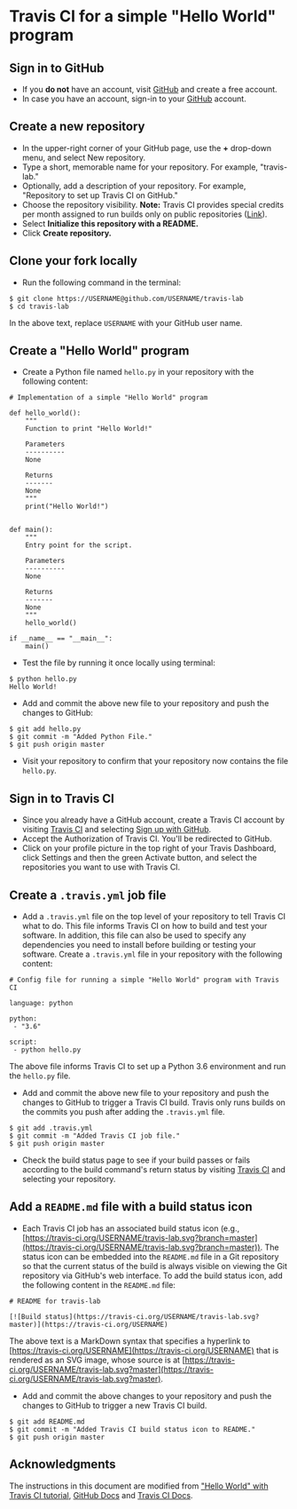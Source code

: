 # Travis CI for a simple "Hello World" program

## Sign in to GitHub
* If you **do not** have an account, visit [GitHub](https://github.com/) and create a free account.
* In case you have an account, sign-in to your [GitHub](https://github.com/) account.

## Create a new repository
* In the upper-right corner of your GitHub page, use the **+** drop-down menu, and select New repository.
* Type a short, memorable name for your repository. For example, "travis-lab."
* Optionally, add a description of your repository. For example, "Repository to set up Travis CI on GitHub."
* Choose the repository visibility. **Note:** Travis CI provides special credits per month assigned to run builds only on public repositories ([Link](https://docs.travis-ci.com/user/billing-faq/#what-if-i-am-building-open-source)).
* Select **Initialize this repository with a README.**
* Click **Create repository.**

## Clone your fork locally
* Run the following command in the terminal:

```
$ git clone https://USERNAME@github.com/USERNAME/travis-lab
$ cd travis-lab
```

In the above text, replace `USERNAME` with your GitHub user name.

## Create a "Hello World" program
* Create a Python file named `hello.py` in your repository with the following content:

```
# Implementation of a simple "Hello World" program

def hello_world():
    """
    Function to print "Hello World!"

    Parameters
    ----------
    None

    Returns
    -------
    None
    """
    print("Hello World!")


def main():
    """
    Entry point for the script.

    Parameters
    ----------
    None

    Returns
    -------
    None
    """
    hello_world()

if __name__ == "__main__":
    main()
```

* Test the file by running it once locally using terminal:

```
$ python hello.py
Hello World!
```

* Add and commit the above new file to your repository and push the changes to GitHub:

```
$ git add hello.py
$ git commit -m "Added Python File."
$ git push origin master
```

* Visit your repository to confirm that your repository now contains the file `hello.py`.

## Sign in to Travis CI
* Since you already have a GitHub account, create a Travis CI account by visiting [Travis CI](https://travis-ci.com/) and selecting [Sign up with GitHub](https://travis-ci.com/signin).
* Accept the Authorization of Travis CI. You'll be redirected to GitHub.
* Click on your profile picture in the top right of your Travis Dashboard, click Settings and then the green Activate button, and select the repositories you want to use with Travis CI.

## Create a `.travis.yml` job file
* Add a `.travis.yml` file on the top level of your repository to tell Travis CI what to do. This file informs Travis CI on how to build and test your software. In addition, this file can also be used to specify any dependencies you need to install before building or testing your software. Create a `.travis.yml` file in your repository with the following content:

```
# Config file for running a simple "Hello World" program with Travis CI

language: python

python:
 - "3.6"

script:
 - python hello.py
```

The above file informs Travis CI to set up a Python 3.6 environment and run the `hello.py` file.

* Add and commit the above new file to your repository and push the changes to GitHub to trigger a Travis CI build. Travis only runs builds on the commits you push after adding the `.travis.yml` file.

```
$ git add .travis.yml
$ git commit -m "Added Travis CI job file."
$ git push origin master
```

* Check the build status page to see if your build passes or fails according to the build command's return status by visiting [Travis CI](https://travis-ci.com/) and selecting your repository.

## Add a `README.md` file with a build status icon
* Each Travis CI job has an associated build status icon (e.g., [https://travis-ci.org/USERNAME/travis-lab.svg?branch=master](https://travis-ci.org/USERNAME/travis-lab.svg?branch=master)). The status icon can be embedded into the `README.md` file in a Git repository so that the current status of the build is always visible on viewing the Git repository via GitHub's web interface. To add the build status icon, add the following content in the `README.md` file:

```
# README for travis-lab

[![Build status](https://travis-ci.org/USERNAME/travis-lab.svg?master)](https://travis-ci.org/USERNAME)
```

The above text is a MarkDown syntax that specifies a hyperlink to [https://travis-ci.org/USERNAME](https://travis-ci.org/USERNAME) that is rendered as an SVG image, whose source is at [https://travis-ci.org/USERNAME/travis-lab.svg?master](https://travis-ci.org/USERNAME/travis-lab.svg?master).

* Add and commit the above changes to your repository and push the changes to GitHub to trigger a new Travis CI build. 

```
$ git add README.md
$ git commit -m "Added Travis CI build status icon to README."
$ git push origin master
```

## Acknowledgments
The instructions in this document are modified from ["Hello World" with Travis CI tutorial](https://github.com/softwaresaved/build_and_test_examples/blob/master/travis/HelloWorld.md), [GitHub Docs](https://docs.github.com/en) and [Travis CI Docs](https://docs.travis-ci.com/).
